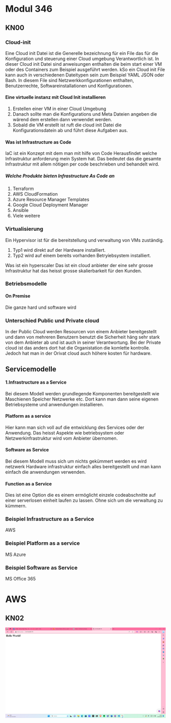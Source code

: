 # Modul 346
## KN00
### Cloud-init
Eine Cloud init Datei ist die Generelle bezeichnung für ein File das für die Konfiguration und steuerung einer Cloud umgebung Verantwortlich ist. In dieser Cloud init Datei sind anweisungen enthalten die beim start einer VM oder des Containers zum Beispiel ausgeführt werden. kSo ein Cloud init File kann auch in verschiedenen Dateitypen sein zum Beispiel YAML JSON oder Bash. In diesem File sind Netzwerkkonfigurationen enthalten, Benutzerrechte, Softwareinstallationen und Konfigurationen.
#### Eine virtuelle instanz mit Cloud Init installieren
1. Erstellen einer VM in einer Cloud Umgebung
2. Danach sollte man die Konfigurations und Meta Dateien angeben die wärend dem erstellen dann verwendet werden.
3. Sobald die VM erstellt ist ruft die cloud init Datei die Konfigurationsdatein ab und führt diese Aufgaben aus.
#### Was ist Infrastructure as Code
IaC ist ein Konzept mit dem man mit hilfe von Code Herausfindet welche Infrastruktur anforderung mein System hat. Das bedeutet das die gesamte Infrastruktur mit allem nötigen per code beschrieben und behandelt wird.
##### Welche Produkte bieten Infrastructure As  Code an
1. Terraform
2. AWS CloudFormation
2. Azure Resource Manager Templates
3. Google Cloud Deployment Manager
4. Ansible
5. Viele weitere
### Virtualisierung
Ein Hypervisor ist für die bereitstellung und verwaltung von VMs zuständig.
1. Typ1 wird direkt auf der Hardware installiert.
2. Typ2 wird auf einem bereits vorhanden Betryíebsystem installiert.

Was ist ein hyperscaler
Das ist ein cloud anbieter der eine sehr grosse Infrastruktur hat das heisst grosse skalierbarkeit für den Kunden. 

### Betriebsmodelle
#### On Premise
Die ganze hard und software wird

### Unterschied Public und Private cloud
In der Public Cloud werden Resourcen von einem Anbieter bereitgestellt und dann von mehreren Benutzern benutzt die Sicherheit häng sehr stark von dem Anbieter ab und ist auch in seiner Verantwortung. Bei der Private cloud ist das anders dort hat die Organistation die komlette kontrolle. Jedoch hat man in der Orivat cloud auch höhere kosten für hardware.



## Servicemodelle

#### 1.Infrastructure as a Service
Bei diesem Modell werden grundlegende Komponenten bereitgestellt wie Maschienen Speicher Netzwerke etc. Dort kann man dann seine eigenen Betriebsysteme und anwendungen installieren.
#### Platform as a service
Hier kann man sich voll auf die entwicklung des Services oder der Anwendung. Das heisst Aspekte wie betriebsystem oder Netzwerkinfrastruktur wird vom Anbieter übernomen.
#### Software as Service
Bei diesem Modell muss sich um nichts gekümmert werden es wird netzwerk Hardware infrastruktur einfach alles bereitgestellt und man kann einfach die anwendungen verwenden.
#### Function as a Service
Dies ist eine Option die es einem ermöglicht einzele codeabschnitte auf einer serverlosen einheit laufen zu lassen. Ohne sich um die verwaltung zu kümmern.
### Beispiel Infrastructure as a Service
AWS
### Beispiel Platform as a service
MS Azure
### Beispiel Software as Service
MS Office 365

# AWS
## KN02
![Bild1](./1.png)

